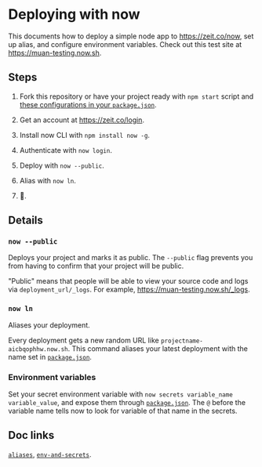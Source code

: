 # Deploying with now

This documents how to deploy a simple node app to https://zeit.co/now, set up alias, and configure environment variables. Check out this test site at https://muan-testing.now.sh.

## Steps

1. Fork this repository or have your project ready with `npm start` script and [these configurations in your `package.json`](https://github.com/muan/deploying-with-now/blob/5074a2c84c60834b60e6ed3eb2e1fac919f65e3f/package.json#L13-L18).

2. Get an account at https://zeit.co/login.

3. Install now CLI with `npm install now -g`.

4. Authenticate with `now login`.

5. Deploy with `now --public`.

6. Alias with `now ln`.

7. :tada:.

## Details

### `now --public`

Deploys your project and marks it as public. The `--public` flag prevents you from having to confirm that your project will be public.

"Public" means that people will be able to view your source code and logs via `deployment_url/_logs`. For example, https://muan-testing.now.sh/_logs.

### `now ln`

Aliases your deployment.

Every deployment gets a new random URL like `projectname-aicbqophhw.now.sh`. This command aliases your latest deployment with the name set in [`package.json`](https://github.com/muan/deploying-with-now/blob/5074a2c84c60834b60e6ed3eb2e1fac919f65e3f/package.json#L14).

### Environment variables

Set your secret environment variable with `now secrets variable_name variable_value`, and expose them through [`package.json`](https://github.com/muan/deploying-with-now/blob/5074a2c84c60834b60e6ed3eb2e1fac919f65e3f/package.json#L15-L17). The `@` before the variable name tells now to look for variable of that name in the secrets.

## Doc links

[`aliases`](https://zeit.co/docs/features/aliases), [`env-and-secrets`](https://zeit.co/docs/features/env-and-secrets).
